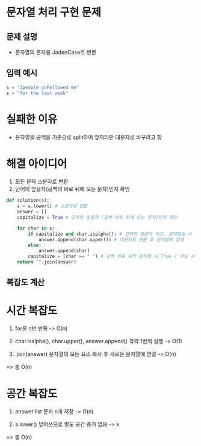 # 문자열 처리 구현 문제

## 문제 설명

- 문자열의 문자를 JadenCase로 변환

## 입력 예시 
 ```python
 s = "3people unFollowed me"
 s = "for the last week"
 ```
# 실패한 이유
- 문자열을 공백을 기준으로 split하여 앞자리만 대문자로 바꾸려고 함

# 해결 아이디어
1. 모든 문자 소문자로 변환
2. 단어의 앞글자(공백의 바로 뒤에 오는 문자)인지 확인

``` python
def solution(s):
    s = s.lower() # 소문자로 변환
    answer = []
    capitalize = True # 단어의 앞글자 (공백 바로 뒤에 오는 문자)인지 확인

    for char in s:
        if capitalize and char.isalpha(): # 단어의 앞글자 이고, 문자형일 시
            answer.append(char.upper()) # 대문자로 변환 후 문자열에 입력
        else:
            answer.append(char)
        capitalize = (char == " ") # 공백 바로 뒤의 문자일 시 True / 아닐 시 Fasle
    return "".join(answer)
```

## 복잡도 계산

# 시간 복잡도 
1. for문 n번 반복 
-> O(n) 

2. char.isalpha(), char.upper(), answer.append() 각각 1번씩 실행
-> O(1)

3. .join(answer) 문자열의 모든 요소 복사 후 새로운 문자열에 연결
-> O(n)

=> 총 O(n)

# 공간 복잡도
1. answer list 문자 n개 저장
-> O(n)

2. s.lower() 덮어쓰므로 별도 공간 증가 없음
-> x

=> 총 O(n)


